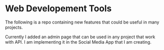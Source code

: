 # Web Developement Tools

The following is a repo containing new features that could be useful in many projects.

Currently I added an admin page that can be used in any project that work with API. I am implementing it in the Social Media App that I am creating.
